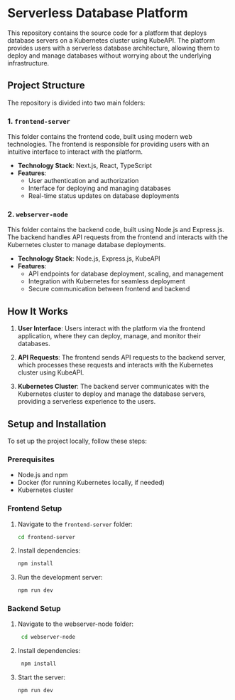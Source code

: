 # Serverless Database Platform

This repository contains the source code for a platform that deploys database servers on a Kubernetes cluster using KubeAPI. The platform provides users with a serverless database architecture, allowing them to deploy and manage databases without worrying about the underlying infrastructure.

## Project Structure

The repository is divided into two main folders:

### 1. `frontend-server`

This folder contains the frontend code, built using modern web technologies. The frontend is responsible for providing users with an intuitive interface to interact with the platform.

- **Technology Stack**: Next.js, React, TypeScript
- **Features**:
  - User authentication and authorization
  - Interface for deploying and managing databases
  - Real-time status updates on database deployments

### 2. `webserver-node`

This folder contains the backend code, built using Node.js and Express.js. The backend handles API requests from the frontend and interacts with the Kubernetes cluster to manage database deployments.

- **Technology Stack**: Node.js, Express.js, KubeAPI
- **Features**:
  - API endpoints for database deployment, scaling, and management
  - Integration with Kubernetes for seamless deployment
  - Secure communication between frontend and backend

## How It Works

1. **User Interface**: Users interact with the platform via the frontend application, where they can deploy, manage, and monitor their databases.
   
2. **API Requests**: The frontend sends API requests to the backend server, which processes these requests and interacts with the Kubernetes cluster using KubeAPI.
   
3. **Kubernetes Cluster**: The backend server communicates with the Kubernetes cluster to deploy and manage the database servers, providing a serverless experience to the users.

## Setup and Installation

To set up the project locally, follow these steps:

### Prerequisites

- Node.js and npm
- Docker (for running Kubernetes locally, if needed)
- Kubernetes cluster

### Frontend Setup

1. Navigate to the `frontend-server` folder:
   ```bash
   cd frontend-server
2. Install dependencies:
   ```bash
   npm install
3. Run the development server:
   ```bash
   npm run dev

### Backend Setup

1. Navigate to the webserver-node folder:
   ```bash
    cd webserver-node
2. Install dependencies:
   ```bash
    npm install
3. Start the server:
   ```bash
   npm run dev


